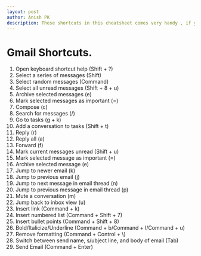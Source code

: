 ```yaml
---
layout: post
author: Anish PK
description: These shortcuts in this cheatsheet comes very handy , if you have enabled keyboard shortcuts on your gmail account.
---
```


# Gmail Shortcuts.

1.  Open keyboard shortcut help (Shift + ?)
2.  Select a series of messages (Shift)
3.  Select random messages (Command)
4.  Select all unread messages (Shift + 8 + u)
5.  Archive selected messages (e)
6.  Mark selected messages as important (=)
7.  Compose (c)
8.  Search for messages (/)
9.  Go to tasks (g + k)
10. Add a conversation to tasks (Shift + t)
11. Reply (r)
12. Reply all (a)
13. Forward (f)
14. Mark current messages unread (Shift + u)
15. Mark selected message as important (=)
16. Archive selected message (e)
17. Jump to newer email (k)
18. Jump to previous email (j)
19. Jump to next message in email thread (n)
20. Jump to previous message in email thread (p)
21. Mute a conversation (m)
22. Jump back to inbox view (u)
23. Insert link (Command + k)
24. Insert numbered list (Command + Shift + 7)
25. Insert bullet points (Command + Shift + 8)
26. Bold/Italicize/Underline (Command + b/Command + l/Command + u)
27. Remove formatting (Command + Control + \\)
28. Switch between send name, s/ubject line, and body of email (Tab)
29. Send Email (Command + Enter)
